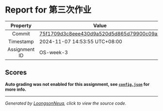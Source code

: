 # Report for 第三次作业

| Property | Value |
|:--------:|-------|
| Commit | [75f1709d3c8eee430d9a520d5d865d79900c09a2](https://github.com/Loongson-neuq/mem-management-01-luliqwerty/tree/75f1709d3c8eee430d9a520d5d865d79900c09a2) |
| Timestamp | 2024-11-07 14:53:55 UTC+08:00 |
| Assignment ID | OS-week-3 |
## Scores
**Auto grading was not enabled for this assignment, see [`config.json`](https://github.com/Loongson-neuq/mem-management-01-luliqwerty/blob/75f1709d3c8eee430d9a520d5d865d79900c09a2/.assignment/config.json) for more info.**

-----------
*Generated by [LoongsonNeuq](https://github.com/Loongson-Neuq/LoongsonNeuq), click to view the source code.*
